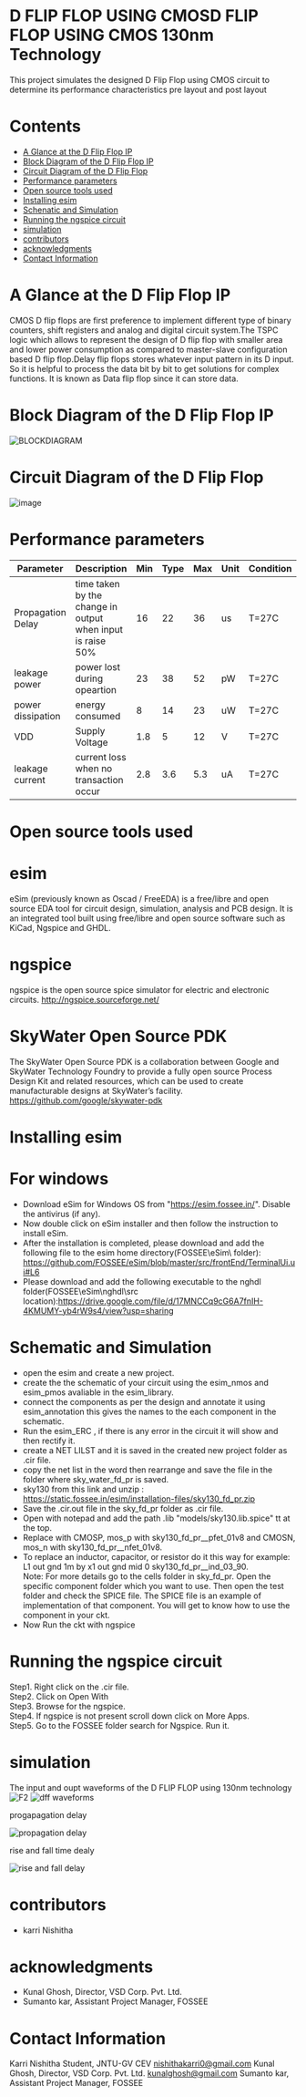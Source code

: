 # D FLIP FLOP USING CMOSD FLIP FLOP USING CMOS 130nm Technology
This project simulates the designed D Flip Flop using CMOS circuit to determine its performance characteristics pre layout and post layout
# Contents
* [A Glance at the D Flip Flop IP]()  <br>
* [Block Diagram of the D Flip Flop IP]() <br>
* [Circuit Diagram of the D Flip Flop]()<br>
* [ Performance parameters]()<br>
* [ Open source tools used]()<br>
* [ Installing esim ]() <br>
* [Schenatic and Simulation]()<br>
* [Running the ngspice circuit]()<br>
* [simulation]()<br>
* [contributors]()<br>
* [acknowledgments]()<br>
* [Contact Information]() <br>

# A Glance at the D Flip Flop IP
CMOS D flip flops are first preference to implement different type of binary counters, shift registers and analog and digital circuit system.The TSPC logic which allows to represent the design of D flip flop with smaller area and lower power consumption as compared to master-slave configuration based D flip flop.Delay flip flops stores whatever input pattern in its D input. So it is helpful to process the data bit by bit to get solutions for complex functions. It is known as Data flip flop since it can store data.
# Block Diagram of the D Flip Flop IP
![BLOCKDIAGRAM](https://github.com/user-attachments/assets/103cc96e-7234-4735-85e2-661b00a10fd6)
# Circuit Diagram of the D Flip Flop 
![image](https://github.com/user-attachments/assets/2e5de739-f3b7-41db-ae60-453ad03eeb97)

# Performance parameters
| Parameter | Description | Min| Type | Max | Unit | Condition |
|--------|--------|--------|--------|--------|--------|--------|
| Propagation Delay |time taken by the change in output when input is raise 50% | 16 | 22| 36 | us | T=27C|
| leakage power | power lost during opeartion | 23 | 38 | 52| pW| T=27C |
| power dissipation | energy consumed | 8 | 14 | 23 | uW | T=27C|
|  VDD | Supply Voltage | 1.8 | 5| 12 | V | T=27C |
| leakage current | current  loss when no transaction occur | 2.8 | 3.6 | 5.3 | uA| T=27C|
# Open source tools used
# esim
eSim (previously known as Oscad / FreeEDA) is a free/libre and open source EDA tool for circuit design, simulation, analysis and PCB design.
It is an integrated tool built using free/libre and open source software such as KiCad, Ngspice and GHDL.
# ngspice
ngspice is the open source spice simulator for electric and electronic circuits.
http://ngspice.sourceforge.net/
# SkyWater Open Source PDK
The SkyWater Open Source PDK is a collaboration between Google and SkyWater Technology Foundry to provide a fully open source Process Design Kit and related resources, which can be used to create manufacturable designs at SkyWater’s facility.
https://github.com/google/skywater-pdk

# Installing esim 
# For windows
* Download eSim for Windows OS from "https://esim.fossee.in/". Disable the antivirus (if any).
* Now double click on eSim installer and then follow the instruction to install eSim.
* After the installation is completed, please download and add the following file to the esim home directory(FOSSEE\eSim\ folder):  https://github.com/FOSSEE/eSim/blob/master/src/frontEnd/TerminalUi.ui#L6
* Please download and add the following executable to the nghdl folder(FOSSEE\eSim\nghdl\src location):https://drive.google.com/file/d/17MNCCq9cG6A7fnIH-4KMUMY-yb4rW9s4/view?usp=sharing
  
# Schematic and Simulation
* open the esim and create a new project.<br>
* create the the schematic of your circuit using the esim_nmos and esim_pmos avaliable in the esim_library.<br>
* connect the components as per the design and annotate it using esim_annotation this gives the names to the each component in the schematic.<br>
* Run the esim_ERC , if there is any error in the circuit it will show and then rectify it. <br>
* create a NET LILST and it is saved in the created new project folder as .cir file. <br>
* copy the net list in the word then rearrange and save the file in the folder where sky_water_fd_pr is saved. <br>
*  sky130 from this link and unzip : https://static.fossee.in/esim/installation-files/sky130_fd_pr.zip <br>
* Save the .cir.out file in the sky_fd_pr folder as .cir file. <br>
* Open with notepad and add the path .lib "models/sky130.lib.spice" tt  at the top.<br>
* Replace with CMOSP, mos_p with sky130_fd_pr__pfet_01v8 and CMOSN, mos_n with  sky130_fd_pr__nfet_01v8. <br>
* To replace an inductor, capacitor, or resistor do it this way for example: L1 out gnd 1m by x1  out gnd mid 0 sky130_fd_pr__ind_03_90.<br>
Note: For more details go to the cells folder in sky_fd_pr. Open the specific component folder which you want to use. Then open the test folder and check the SPICE file. The SPICE file is an example of implementation of that component. You will get to know how to use the component in your ckt.<br>
* Now Run the ckt with ngspice <br>

# Running the ngspice circuit
Step1. Right click on the .cir file. <br>
Step2. Click on Open With <br>
Step3. Browse for the ngspice.<br>
Step4. If ngspice is not present scroll down click on More Apps. <br>
Step5. Go to the FOSSEE folder search for Ngspice. Run it.<br>

# simulation 

The input and oupt waveforms of the D FLIP FLOP using 130nm technology
![F2](https://github.com/user-attachments/assets/e46200d0-4130-4c78-a838-144c0d280408)
![dff waveforms](https://github.com/user-attachments/assets/4dbd7891-7e2b-4946-9740-6ce4b71d8412)

progapagation delay

![propagation delay](https://github.com/user-attachments/assets/7166e407-01aa-476d-9e4e-68fa4fd9b109)

rise and fall time dealy 

![rise and fall delay](https://github.com/user-attachments/assets/38c0edf9-3e76-41c9-afdb-f6058c95b975)

# contributors
* karri Nishitha
  
# acknowledgments
* Kunal Ghosh, Director, VSD Corp. Pvt. Ltd.
* Sumanto kar, Assistant Project Manager, FOSSEE

# Contact Information
Karri Nishitha  Student, JNTU-GV CEV nishithakarri0@gmail.com
Kunal Ghosh, Director, VSD Corp. Pvt. Ltd. kunalghosh@gmail.com
Sumanto kar, Assistant Project Manager, FOSSEE




